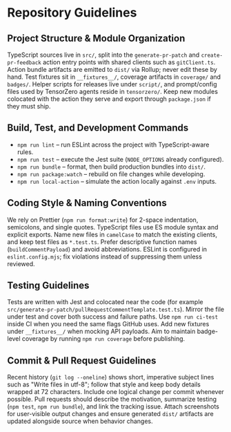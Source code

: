 # Repository Guidelines

## Project Structure & Module Organization
TypeScript sources live in `src/`, split into the `generate-pr-patch` and `create-pr-feedback` action entry points with shared clients such as `gitClient.ts`. Action bundle artifacts are emitted to `dist/` via Rollup; never edit these by hand. Test fixtures sit in `__fixtures__/`, coverage artifacts in `coverage/` and `badges/`. Helper scripts for releases live under `script/`, and prompt/config files used by TensorZero agents reside in `tensorzero/`. Keep new modules colocated with the action they serve and export through `package.json` if they must ship.

## Build, Test, and Development Commands
- `npm run lint` – run ESLint across the project with TypeScript-aware rules.
- `npm run test` – execute the Jest suite (`NODE_OPTIONS` already configured).
- `npm run bundle` – format, then build production bundles into `dist/`.
- `npm run package:watch` – rebuild on file changes while developing.
- `npm run local-action` – simulate the action locally against `.env` inputs.

## Coding Style & Naming Conventions
We rely on Prettier (`npm run format:write`) for 2-space indentation, semicolons, and single quotes. TypeScript files use ES module syntax and explicit exports. Name new files in `camelCase` to match the existing clients, and keep test files as `*.test.ts`. Prefer descriptive function names (`buildCommentPayload`) and avoid abbreviations. ESLint is configured in `eslint.config.mjs`; fix violations instead of suppressing them unless reviewed.

## Testing Guidelines
Tests are written with Jest and colocated near the code (for example `src/generate-pr-patch/pullRequestCommentTemplate.test.ts`). Mirror the file under test and cover both success and failure paths. Use `npm run ci-test` inside CI when you need the same flags GitHub uses. Add new fixtures under `__fixtures__/` when mocking API payloads. Aim to maintain badge-level coverage by running `npm run coverage` before publishing.

## Commit & Pull Request Guidelines
Recent history (`git log --oneline`) shows short, imperative subject lines such as "Write files in utf-8"; follow that style and keep body details wrapped at 72 characters. Include one logical change per commit whenever possible. Pull requests should describe the motivation, summarize testing (`npm test`, `npm run bundle`), and link the tracking issue. Attach screenshots for user-visible output changes and ensure generated `dist/` artifacts are updated alongside source when behavior changes.
